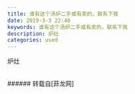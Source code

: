 ```yaml
---
title: 谁有这个汤炉二手或有卖的，联系下我
date: 2019-3-3 22:40
keywords: 谁有这个汤炉二手或有卖的，联系下我
description: 炉灶
categories: used
---
```

<td class="t_f" id="postmessage_3151342">

炉灶<br/>
<img alt="" border="0" class="zoom" data-cf-modified-005e2401387d9d08a856a327-="" file="http://www.flw.ph/data/appbyme/upload/image/201903/03/pw4Wc6e9zD6S.jpg" id="aimg_gM2kj" lazyloadthumb="1" onclick="" onmouseover="" src="http://www.flw.ph/data/appbyme/upload/image/201903/03/pw4Wc6e9zD6S.jpg"/><br/>
<br/>
</td>
###### 转载自[菲龙网]